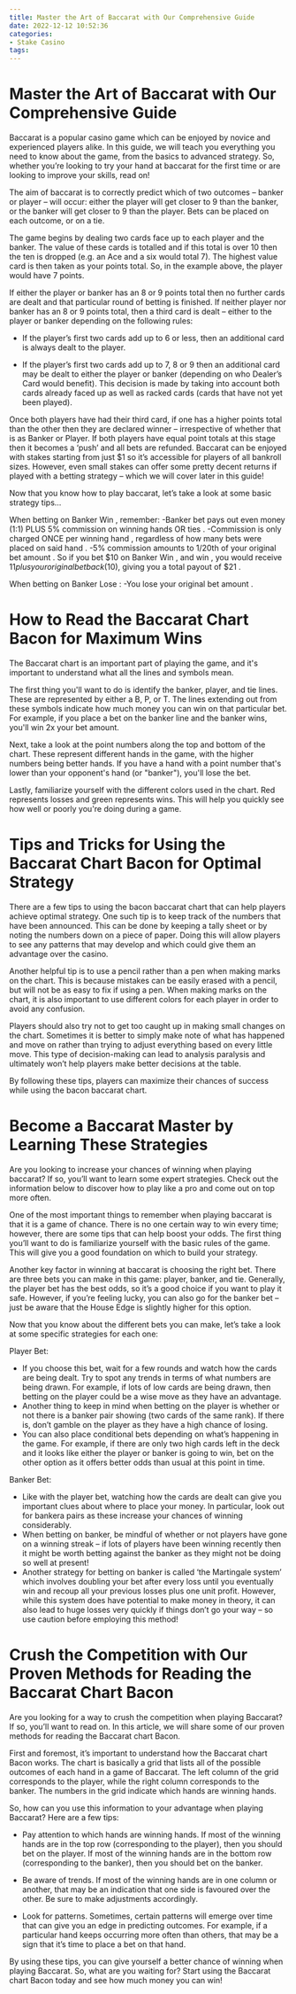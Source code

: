 ```yaml
---
title: Master the Art of Baccarat with Our Comprehensive Guide 
date: 2022-12-12 10:52:36
categories:
- Stake Casino
tags:
---
```



#  Master the Art of Baccarat with Our Comprehensive Guide 

Baccarat is a popular casino game which can be enjoyed by novice and experienced players alike. In this guide, we will teach you everything you need to know about the game, from the basics to advanced strategy. So, whether you’re looking to try your hand at baccarat for the first time or are looking to improve your skills, read on!

The aim of baccarat is to correctly predict which of two outcomes – banker or player – will occur: either the player will get closer to 9 than the banker, or the banker will get closer to 9 than the player. Bets can be placed on each outcome, or on a tie.

The game begins by dealing two cards face up to each player and the banker. The value of these cards is totalled and if this total is over 10 then the ten is dropped (e.g. an Ace and a six would total 7). The highest value card is then taken as your points total. So, in the example above, the player would have 7 points.

If either the player or banker has an 8 or 9 points total then no further cards are dealt and that particular round of betting is finished. If neither player nor banker has an 8 or 9 points total, then a third card is dealt – either to the player or banker depending on the following rules:

* If the player’s first two cards add up to 6 or less, then an additional card is always dealt to the player.

* If the player’s first two cards add up to 7, 8 or 9 then an additional card may be dealt to either the player or banker (depending on who Dealer’s Card would benefit). This decision is made by taking into account both cards already faced up as well as racked cards (cards that have not yet been played).


Once both players have had their third card, if one has a higher points total than the other then they are declared winner – irrespective of whether that is as Banker or Player. If both players have equal point totals at this stage then it becomes a ‘push’ and all bets are refunded. 
Baccarat can be enjoyed with stakes starting from just $1 so it’s accessible for players of all bankroll sizes. However, even small stakes can offer some pretty decent returns if played with a betting strategy – which we will cover later in this guide!

Now that you know how to play baccarat, let’s take a look at some basic strategy tips… 

When betting on Banker Win , remember: 
-Banker bet pays out even money (1:1) PLUS 5% commission on winning hands OR ties .  -Commission is only charged ONCE per winning hand , regardless of how many bets were placed on said hand .   -5% commission amounts to 1/20th of your original bet amount . So if you bet $10 on Banker Win , and win , you would receive $11 plus your original bet back ($10), giving you a total payout of $21 .

When betting on Banker Lose : 
-You lose your original bet amount .

#  How to Read the Baccarat Chart Bacon for Maximum Wins 

The Baccarat chart is an important part of playing the game, and it's important to understand what all the lines and symbols mean. 

The first thing you'll want to do is identify the banker, player, and tie lines. These are represented by either a B, P, or T. The lines extending out from these symbols indicate how much money you can win on that particular bet. For example, if you place a bet on the banker line and the banker wins, you'll win 2x your bet amount. 

Next, take a look at the point numbers along the top and bottom of the chart. These represent different hands in the game, with the higher numbers being better hands. If you have a hand with a point number that's lower than your opponent's hand (or "banker"), you'll lose the bet. 

Lastly, familiarize yourself with the different colors used in the chart. Red represents losses and green represents wins. This will help you quickly see how well or poorly you're doing during a game.

#  Tips and Tricks for Using the Baccarat Chart Bacon for Optimal Strategy 

There are a few tips to using the bacon baccarat chart that can help players achieve optimal strategy. One such tip is to keep track of the numbers that have been announced. This can be done by keeping a tally sheet or by noting the numbers down on a piece of paper. Doing this will allow players to see any patterns that may develop and which could give them an advantage over the casino.

Another helpful tip is to use a pencil rather than a pen when making marks on the chart. This is because mistakes can be easily erased with a pencil, but will not be as easy to fix if using a pen. When making marks on the chart, it is also important to use different colors for each player in order to avoid any confusion.

Players should also try not to get too caught up in making small changes on the chart. Sometimes it is better to simply make note of what has happened and move on rather than trying to adjust everything based on every little move. This type of decision-making can lead to analysis paralysis and ultimately won’t help players make better decisions at the table.

By following these tips, players can maximize their chances of success while using the bacon baccarat chart.

#  Become a Baccarat Master by Learning These Strategies 

Are you looking to increase your chances of winning when playing baccarat? If so, you’ll want to learn some expert strategies. Check out the information below to discover how to play like a pro and come out on top more often.

One of the most important things to remember when playing baccarat is that it is a game of chance. There is no one certain way to win every time; however, there are some tips that can help boost your odds. The first thing you’ll want to do is familiarize yourself with the basic rules of the game. This will give you a good foundation on which to build your strategy.

Another key factor in winning at baccarat is choosing the right bet. There are three bets you can make in this game: player, banker, and tie. Generally, the player bet has the best odds, so it’s a good choice if you want to play it safe. However, if you’re feeling lucky, you can also go for the banker bet – just be aware that the House Edge is slightly higher for this option.

Now that you know about the different bets you can make, let’s take a look at some specific strategies for each one:

Player Bet: 
- If you choose this bet, wait for a few rounds and watch how the cards are being dealt. Try to spot any trends in terms of what numbers are being drawn. For example, if lots of low cards are being drawn, then betting on the player could be a wise move as they have an advantage. 
- Another thing to keep in mind when betting on the player is whether or not there is a banker pair showing (two cards of the same rank). If there is, don’t gamble on the player as they have a high chance of losing. 
- You can also place conditional bets depending on what’s happening in the game. For example, if there are only two high cards left in the deck and it looks like either the player or banker is going to win, bet on the other option as it offers better odds than usual at this point in time.

Banker Bet: 
- Like with the player bet, watching how the cards are dealt can give you important clues about where to place your money. In particular, look out for bankera pairs as these increase your chances of winning considerably. 
- When betting on banker, be mindful of whether or not players have gone on a winning streak – if lots of players have been winning recently then it might be worth betting against the banker as they might not be doing so well at present! 
- Another strategy for betting on banker is called ‘the Martingale system’ which involves doubling your bet after every loss until you eventually win and recoup all your previous losses plus one unit profit. However, while this system does have potential to make money in theory, it can also lead to huge losses very quickly if things don’t go your way – so use caution before employing this method!

# Crush the Competition with Our Proven Methods for Reading the Baccarat Chart Bacon

Are you looking for a way to crush the competition when playing Baccarat? If so, you’ll want to read on. In this article, we will share some of our proven methods for reading the Baccarat chart Bacon.

First and foremost, it’s important to understand how the Baccarat chart Bacon works. The chart is basically a grid that lists all of the possible outcomes of each hand in a game of Baccarat. The left column of the grid corresponds to the player, while the right column corresponds to the banker. The numbers in the grid indicate which hands are winning hands.

So, how can you use this information to your advantage when playing Baccarat? Here are a few tips:

- Pay attention to which hands are winning hands. If most of the winning hands are in the top row (corresponding to the player), then you should bet on the player. If most of the winning hands are in the bottom row (corresponding to the banker), then you should bet on the banker.

- Be aware of trends. If most of the winning hands are in one column or another, that may be an indication that one side is favoured over the other. Be sure to make adjustments accordingly.

- Look for patterns. Sometimes, certain patterns will emerge over time that can give you an edge in predicting outcomes. For example, if a particular hand keeps occurring more often than others, that may be a sign that it’s time to place a bet on that hand.

By using these tips, you can give yourself a better chance of winning when playing Baccarat. So, what are you waiting for? Start using the Baccarat chart Bacon today and see how much money you can win!